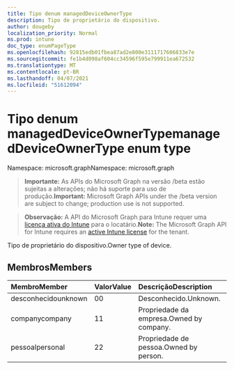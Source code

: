 ```yaml
---
title: Tipo denum managedDeviceOwnerType
description: Tipo de proprietário do dispositivo.
author: dougeby
localization_priority: Normal
ms.prod: intune
doc_type: enumPageType
ms.openlocfilehash: 92815edb01fbea87ad2e800e3111717606833e7e
ms.sourcegitcommit: fe1b4d098af604cc34596f595e799911ea672532
ms.translationtype: MT
ms.contentlocale: pt-BR
ms.lasthandoff: 04/07/2021
ms.locfileid: "51612094"
---
```

# <a name="manageddeviceownertype-enum-type"></a><span data-ttu-id="4f0a3-103">Tipo denum managedDeviceOwnerType</span><span class="sxs-lookup"><span data-stu-id="4f0a3-103">managedDeviceOwnerType enum type</span></span>

<span data-ttu-id="4f0a3-104">Namespace: microsoft.graph</span><span class="sxs-lookup"><span data-stu-id="4f0a3-104">Namespace: microsoft.graph</span></span>

> <span data-ttu-id="4f0a3-105">**Importante:** As APIs do Microsoft Graph na versão /beta estão sujeitas a alterações; não há suporte para uso de produção.</span><span class="sxs-lookup"><span data-stu-id="4f0a3-105">**Important:** Microsoft Graph APIs under the /beta version are subject to change; production use is not supported.</span></span>

> <span data-ttu-id="4f0a3-106">**Observação:** A API do Microsoft Graph para Intune requer uma [licença ativa do Intune](https://go.microsoft.com/fwlink/?linkid=839381) para o locatário.</span><span class="sxs-lookup"><span data-stu-id="4f0a3-106">**Note:** The Microsoft Graph API for Intune requires an [active Intune license](https://go.microsoft.com/fwlink/?linkid=839381) for the tenant.</span></span>

<span data-ttu-id="4f0a3-107">Tipo de proprietário do dispositivo.</span><span class="sxs-lookup"><span data-stu-id="4f0a3-107">Owner type of device.</span></span>

## <a name="members"></a><span data-ttu-id="4f0a3-108">Membros</span><span class="sxs-lookup"><span data-stu-id="4f0a3-108">Members</span></span>
|<span data-ttu-id="4f0a3-109">Membro</span><span class="sxs-lookup"><span data-stu-id="4f0a3-109">Member</span></span>|<span data-ttu-id="4f0a3-110">Valor</span><span class="sxs-lookup"><span data-stu-id="4f0a3-110">Value</span></span>|<span data-ttu-id="4f0a3-111">Descrição</span><span class="sxs-lookup"><span data-stu-id="4f0a3-111">Description</span></span>|
|:---|:---|:---|
|<span data-ttu-id="4f0a3-112">desconhecido</span><span class="sxs-lookup"><span data-stu-id="4f0a3-112">unknown</span></span>|<span data-ttu-id="4f0a3-113">0</span><span class="sxs-lookup"><span data-stu-id="4f0a3-113">0</span></span>|<span data-ttu-id="4f0a3-114">Desconhecido.</span><span class="sxs-lookup"><span data-stu-id="4f0a3-114">Unknown.</span></span>|
|<span data-ttu-id="4f0a3-115">company</span><span class="sxs-lookup"><span data-stu-id="4f0a3-115">company</span></span>|<span data-ttu-id="4f0a3-116">1</span><span class="sxs-lookup"><span data-stu-id="4f0a3-116">1</span></span>|<span data-ttu-id="4f0a3-117">Propriedade da empresa.</span><span class="sxs-lookup"><span data-stu-id="4f0a3-117">Owned by company.</span></span>|
|<span data-ttu-id="4f0a3-118">pessoal</span><span class="sxs-lookup"><span data-stu-id="4f0a3-118">personal</span></span>|<span data-ttu-id="4f0a3-119">2</span><span class="sxs-lookup"><span data-stu-id="4f0a3-119">2</span></span>|<span data-ttu-id="4f0a3-120">Propriedade de pessoa.</span><span class="sxs-lookup"><span data-stu-id="4f0a3-120">Owned by person.</span></span>|




